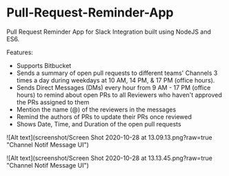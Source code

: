 # Pull-Request-Reminder-App
Pull Request Reminder App for Slack Integration built using NodeJS and ES6.

Features:

- Supports Bitbucket
- Sends a summary of open pull requests to different teams' Channels 3 times a day during weekdays at 10 AM, 14 PM, & 17 PM (office hours).
- Sends Direct Messages (DMs) every hour from 9 AM - 17 PM (office hours) to remind about open PRs to all Reviewers who haven't approved the PRs assigned to them
- Mention the name (@) of the reviewers in the messages
- Remind the authors of PRs to update their PRs once reviewed
- Shows Date, Time, and Duration of the open pull requests


![Alt text](screenshot/Screen Shot 2020-10-28 at 13.09.13.png?raw=true "Channel Notif Message UI")


![Alt text](screenshot/Screen Shot 2020-10-28 at 13.13.45.png?raw=true "Channel Notif Message UI")

